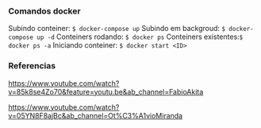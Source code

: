 
### Comandos docker

Subindo conteiner:	  `$ docker-compose up` 
Subindo em backgroud: `$ docker-compose up -d` 
Conteiners rodando:   `$ docker ps`
Conteiners existentes:`$ docker ps -a`
Iniciando conteiner:  `$ docker start <ID>` 

### Referencias 

https://www.youtube.com/watch?v=85k8se4Zo70&feature=youtu.be&ab_channel=FabioAkita

https://www.youtube.com/watch?v=05YN8F8ajBc&ab_channel=Ot%C3%A1vioMiranda
